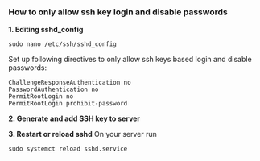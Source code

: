### How to only allow ssh key login and disable passwords ###
**1. Editing sshd_config**
```
sudo nano /etc/ssh/sshd_config
```
Set up following directives to only allow ssh keys based login and disable passwords:
```
ChallengeResponseAuthentication no
PasswordAuthentication no
PermitRootLogin no
PermitRootLogin prohibit-password
```

**2. Generate and add SSH key to server**


**3. Restart or reload sshd**
On your server run
```
sudo systemct reload sshd.service
```
